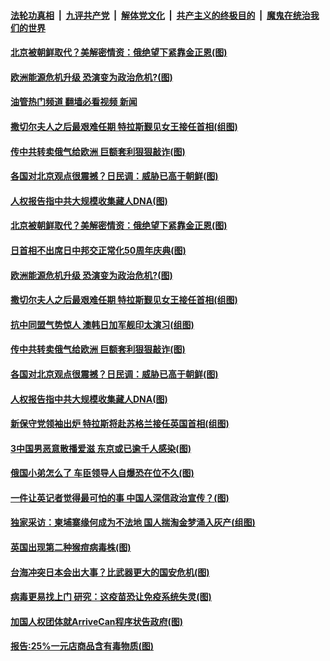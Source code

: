 ####  [法轮功真相](../../../../basic/blob/master/README.md?t=09070931) &nbsp;|&nbsp; [九评共产党](../../../../9ping.md/blob/master/README.md?t=09070931) &nbsp;|&nbsp; [解体党文化](../../../../jtdwh.md/blob/master/README.md?t=09070931)  &nbsp;|&nbsp; [共产主义的终极目的](../../../../gczydzjmd.md/blob/master/README.md?t=09070931) &nbsp;|&nbsp; [魔鬼在统治我们的世界](../../../../mgztzwmdsj.md/blob/master/README.md?t=09070931) 

#### [北京被朝鲜取代？美解密情资：俄绝望下紧靠金正恩(图)](../pages/p9/1016045.md?t=09070931) 

#### [欧洲能源危机升级 恐演变为政治危机?(图)](../pages/p9/1016064.md?t=09070931) 

#### [油管热门频道 翻墙必看视频 新闻](http://45.76.130.85:81/youtube.html?09070931)

#### [撒切尔夫人之后最艰难任期 特拉斯觐见女王接任首相(组图)](../pages/p9/1016000.md?t=09070931) 

#### [传中共转卖俄气给欧洲&nbsp;巨额套利狠狠敲诈(图)](../pages/p9/1015977.md?t=09070931) 

#### [各国对北京观点很震撼？日民调：威胁已高于朝鲜(图)](../pages/p9/1015981.md?t=09070931) 

#### [人权报告指中共大规模收集藏人DNA(图)](../pages/p9/1016014.md?t=09070931) 

#### [北京被朝鲜取代？美解密情资：俄绝望下紧靠金正恩(图)](../pages/p9/1016045.md?t=09070931) 

#### [日首相不出席日中邦交正常化50周年庆典(图)](../pages/p9/1016075.md?t=09070931) 

#### [欧洲能源危机升级 恐演变为政治危机?(图)](../pages/p9/1016064.md?t=09070931) 

#### [撒切尔夫人之后最艰难任期 特拉斯觐见女王接任首相(组图)](../pages/p9/1016000.md?t=09070931) 

#### [抗中同盟气势惊人 澳韩日加军舰印太演习(组图)](../pages/p9/1015959.md?t=09070931) 

#### [传中共转卖俄气给欧洲&nbsp;巨额套利狠狠敲诈(图)](../pages/p9/1015977.md?t=09070931) 

#### [各国对北京观点很震撼？日民调：威胁已高于朝鲜(图)](../pages/p9/1015981.md?t=09070931) 

#### [人权报告指中共大规模收集藏人DNA(图)](../pages/p9/1016014.md?t=09070931) 

#### [新保守党领袖出炉 特拉斯将赴苏格兰接任英国首相(组图)](../pages/p9/1015962.md?t=09070931) 

#### [3中国男恶意散播爱滋 东京或已逾千人感染(图)](../pages/p9/1015918.md?t=09070931) 

#### [俄国小弟怎么了 车臣领导人自爆恐在位不久(图)](../pages/p9/1015910.md?t=09070931) 

#### [一件让英记者觉得最可怕的事 中国人深信政治宣传？(图)](../pages/p9/1015888.md?t=09070931) 

#### [独家采访：柬埔寨缘何成为不法地 国人揣淘金梦涌入灰产(组图)](../pages/p9/1015017.md?t=09070931) 


#### [英国出现第二种猴痘病毒株(图)](../pages/p9/1015613.md?t=09070931) 

#### [台海冲突日本会出大事？比武器更大的国安危机(图)](../pages/p9/1015786.md?t=09070931) 

#### [病毒更易找上门 研究：这疫苗恐让免疫系统失灵(图)](../pages/p9/1015770.md?t=09070931) 

#### [加国人权团体就ArriveCan程序状告政府(图)](../pages/p9/1015823.md?t=09070931) 

#### [报告:25%一元店商品含有毒物质(图)](../pages/p9/1015822.md?t=09070931) 


<img src='http://gfw-breaker.win/goodnews/indexes/p9.md' width='0px' height='0px'/>
